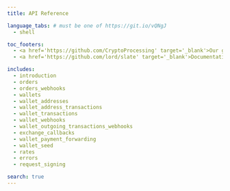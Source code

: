```yaml
---
title: API Reference

language_tabs: # must be one of https://git.io/vQNgJ
  - shell

toc_footers:
  - <a href='https://github.com/CryptoProcessing' target='_blank'>Our github</a>
  - <a href='https://github.com/lord/slate' target='_blank'>Documentation Powered by Slate</a>

includes:
  - introduction
  - orders
  - orders_webhooks
  - wallets
  - wallet_addresses
  - wallet_address_transactions
  - wallet_transactions
  - wallet_webhooks
  - wallet_outgoing_transactions_webhooks
  - exchange_callbacks
  - wallet_payment_forwarding
  - wallet_seed
  - rates
  - errors
  - request_signing 

search: true
---
```



